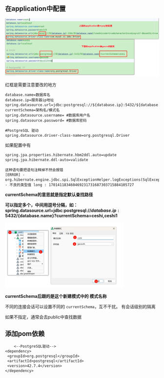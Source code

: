 ##  在application中配置

<img src="操作步骤.jpg" alt="操作步骤" style="zoom:%;" />

红框是需要注意要改的地方

```
database.name=数据库名
database.ip=服务器ip地址
spring.datasource.url=jdbc:postgresql://${database.ip}:5432/${database.name}?currentSchema=架构名/模式名
spring.datasource.username= #数据库用户名
spring.datasource.password= #数据库密码

#PostgreSQL 驱动
spring.datasource.driver-class-name=org.postgresql.Driver
```

 如果配置中有

```
spring.jpa.properties.hibernate.hbm2ddl.auto=update
spring.jpa.hibernate.ddl-auto=validate

这种语句要把语句注释掉不然会报错
[ERROR] - org.hibernate.engine.jdbc.spi.SqlExceptionHelper.logExceptions(SqlExceptionHelper.java:142) - 不良的类型值 long : 170141183460469231731687303715884105727
```

**currentSchema的意思就是指定默认查找路径**

 **可以指定多个，中间用逗号分隔，如：spring.datasource.url=jdbc:postgresql://${database.ip}:5432/${database.name}?currentSchema=ceshi,ceshi1**

<img src="操作步骤4.jpg" alt="操作步骤" style="zoom:38%;" />

**currentSchema后跟的是这个新建模式中的   模式名称**

 不同的连接会话可以设置不同的 `currentSchema`，互不干扰。 有会话级别的隔离

如果不指定，通常会去public中查找数据

## 添加pom依赖

```
	<--PostgreSQL驱动-->
<dependency>
 <groupId>org.postgresql</groupId>
 <artifactId>postgresql</artifactId>
 <version>42.7.4</version>
</dependency>
```

​    